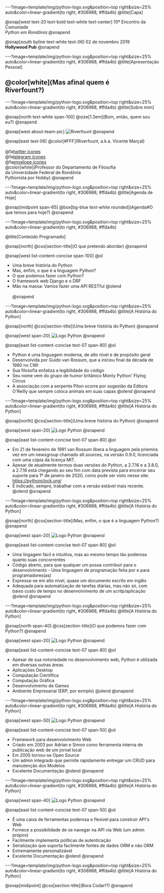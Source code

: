 ---?image=template/img/python-logo.svg&position=top right&size=25% auto&color=linear-gradient(to right, #306988, #ffda4b)
@title[Capa]

@snap[west text-20 text-bold text-white text-center]
10º Encontro da Comuniade <br>
_Python em Rondônia_
@snapend

@snap[south byline text-white text-06]
02 de novembro 2019 <br>  **Hollywood Pub**
@snapend

---?image=template/img/python-logo.svg&position=top right&size=25% auto&color=linear-gradient(to right, #306988, #ffda4b)
@title[Apresentação Pessoal]

## @color[white](Mas afinal quem é<br>**Riverfount**?)



---?image=template/img/python-logo.svg&position=top right&size=25% auto&color=linear-gradient(to right, #306988, #ffda4b)
@title[Sobre mim]

@snap[north text-white span-100]
@size[1.3em](Bom, então, quem sou eu?)
@snapend

@snap[west about-team-pic]
![Riverfount](template/img/profile/FotoPerfilVicente.jpg)
@snapend

@snap[east text-06]
@color[#FFF](Riverfount, a.k.a. Vicente Marçal)
<br><br>
@fa[twitter icones](@vicentemarcal)
<br>@fa[telegram icones](@Riverfount)
<br>@fa[envelope icones](vicente.marcal@gmail.com)
<br>
@color[white](Professor do Departamento de Filosofia<br>da Universidade Federal de Rondônia<br>Pythonista por Hobby)
@snapend

---?image=template/img/python-logo.svg&position=top right&size=25% auto&color=linear-gradient(to right, #306988, #ffda4b)
@title[Agenda de Hoje]

@snap[midpoint span-65]
@box[bg-blue text-white rounded](Agenda#O que temos para hoje?)
@snapend

---?image=template/img/python-logo.svg&position=top right&size=25% auto&color=linear-gradient(to right, #306988, #ffda4b)

@title[Conteúdo Programado]

@snap[north]
@css[section-title](O que pretendo abordar)
@snapend

@snap[west list-content-concise span-100]
@ol
- Uma breve história do Python
- Mas, enfim, o que é a linguagem Python?
- O que podemos fazer com Python?
- O framework web Django e o DRF
- Mão na massa: Vamos fazer uma API RESTful 
@olend
<br><br>
@snapend

---?image=template/img/python-logo.svg&position=top right&size=25% auto&color=linear-gradient(to right, #306988, #ffda4b)
@title[A História do Python]

@snap[north]
@css[section-title](Uma breve história do Python)
@snapend

@snap[west span-20]
![Logo Python](template/img/logoPython.png)
@snapend


@snap[east list-content-concise text-07 span-80]
@ol
- Python é uma linguagem moderna, de alto nível e de propósito geral
- Desenvolvida por Guido van Rossum, que a iniciou final da década de 1980 no CWI
- Sua filosofia enfatiza a legibilidade do código
- Seu nome vem do grupo de humor britânico Monty Python' Flying Circus
- A associação com a serpente Píton ocorre por sugestão da Editora O'Reilly que sempre coloca animais em suas capas
@olend
@snapend

---?image=template/img/python-logo.svg&position=top right&size=25% auto&color=linear-gradient(to right, #306988, #ffda4b)
@title[A História do Python]

@snap[north]
@css[section-title](Uma breve história do Python)
@snapend

@snap[west span-20]
![Logo Python](template/img/logoPython.png)
@snapend


@snap[east list-content-concise text-07 span-80]
@ol
- Em 21 de fevereiro de 1991 van Rossum libera a linguagem pela priemira vez em um newsgroup chamado alt.sources, na versão 0.9.0, licenciada com uma cópia da licença MIT.
- Apesar de atualmente termos duas versões do Python, a 2.7.16 e a 3.8.0, a 2.7.16 está chegando ao seu fim com data prevista para encerrar seu suporte para 1º de janeiro de 2020, como pode ser visto nesse site: https://pythonclock.org/
- É indicado, sempre, trabalhar com a versão estável mais recente.
@olend
@snapend

---?image=template/img/python-logo.svg&position=top right&size=25% auto&color=linear-gradient(to right, #306988, #ffda4b)
@title[A História do Python]

@snap[north]
@css[section-title](Mas, enfim, o que é a linguagem Python?)
@snapend

@snap[west span-20]
![Logo Python](template/img/logoPython.png)
@snapend


@snap[east list-content-concise text-07 span-80]
@ol
- Uma lingagem fácil e intuitiva, mas ao mesmo tempo tão poderosa quanto suas concorrentes
- Código aberto, para que qualquer um possa contribuir para o desenvolvimento - Uma linguagem de programação feita por e para programadores(as)
- Expressa-se em alto nível, quase um documento escrito em inglês
- Adequada para automatização de tarefas diárias, mas não só, com baixo custo de tempo no desenvolvimento de um scritp/aplicação
@olend
@snapend

---?image=template/img/python-logo.svg&position=top right&size=25% auto&color=linear-gradient(to right, #306988, #ffda4b)
@title[A História do Python]

@snap[north span-40]
@css[section-title](O que podemos fazer com Python?)
@snapend

@snap[west span-20]
![Logo Python](template/img/logoPython.png)
@snapend


@snap[east list-content-concise text-07 span-80]
@ol
- Apesar de sua notoriedade no desenvolvimento web, Python é utilizada em diversas outras áreas.
- Aplicações Desktop
- Computação Científica
- Computação Gráfica
- Desenvolvimento de Games
- Ambiente Empresarial (ERP, por exmplo)
@olend
@snapend

---?image=template/img/python-logo.svg&position=top right&size=25% auto&color=linear-gradient(to right, #306988, #ffda4b)
@title[A História do Python]

@snap[west span-50]
![Logo Python](template/img/logoDjango.png)
@snapend


@snap[east list-content-concise text-07 span-50]
@ol
- Framework para desenvolvimento Web
- Criado em 2003 por Adrian e Simon como ferramenta interna de publicação web de um jornal local
- Em 2005 tornou-se Open Source 
- Um admin integrado que permite rapidamente entregar um CRUD para manutenção dos Modelos
- Excelente Documentação
@olend
@snapend

---?image=template/img/python-logo.svg&position=top right&size=25% auto&color=linear-gradient(to right, #306988, #ffda4b)
@title[A História do Python]

@snap[west span-40]
![Logo Python](template/img/logoDRF.png)
@snapend


@snap[east list-content-concise text-07 span-50]
@ol
- É uma caixa de ferramentas poderosa e flexível para construir API's Web
- Fornece a possibilidade de se navegar na API via Web (um admin própiro)
- Facilmente implementa políticas de autenticação
- Serialização que suporta facilmente fontes de dados ORM e não ORM
- Extremamente personalizável
- Excelente Documentação
@olend
@snapend

---?image=template/img/python-logo.svg&position=top right&size=25% auto&color=linear-gradient(to right, #306988, #ffda4b)
@title[A História do Python]

@snap[midipoint]
@css[section-title](Bora Codar!?)
@snapend